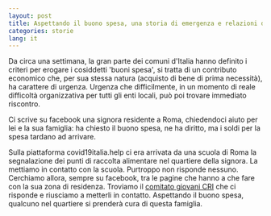 ```yaml
---
layout: post
title: Aspettando il buono spesa, una storia di emergenza e relazioni di comunità a Roma
categories: storie
lang: it
---
```

Da circa una settimana, la gran parte dei comuni d'Italia hanno definito i criteri per erogare i cosiddetti 'buoni spesa', si tratta di un contributo economico che, per sua stessa natura (acquisto di bene di prima necessità), ha carattere di urgenza. Urgenza che difficilmente, in un momento di reale difficoltà organizzativa per tutti gli enti locali, può poi trovare immediato riscontro. 

Ci scrive su facebook una signora residente a Roma, chiedendoci aiuto per lei e la sua famiglia: ha chiesto il buono spesa, ne ha diritto, ma i soldi per la spesa tardano ad arrivare. 

Sulla piattaforma covid19italia.help ci era arrivata da una scuola di Roma la segnalazione dei punti di raccolta alimentare nel quartiere della signora. La mettiamo in contatto con la scuola. Purtroppo non risponde nessuno. Cerchiamo allora, sempre su facebook, tra le pagine che hanno a che fare con la sua zona di residenza. Troviamo il [comitato giovani CRI](https://www.facebook.com/giovaniCRIroma5/) che ci risponde e riusciamo a metterli in contatto. Aspettando il buono spesa, qualcuno nel quartiere si prenderà cura di questa famiglia.

